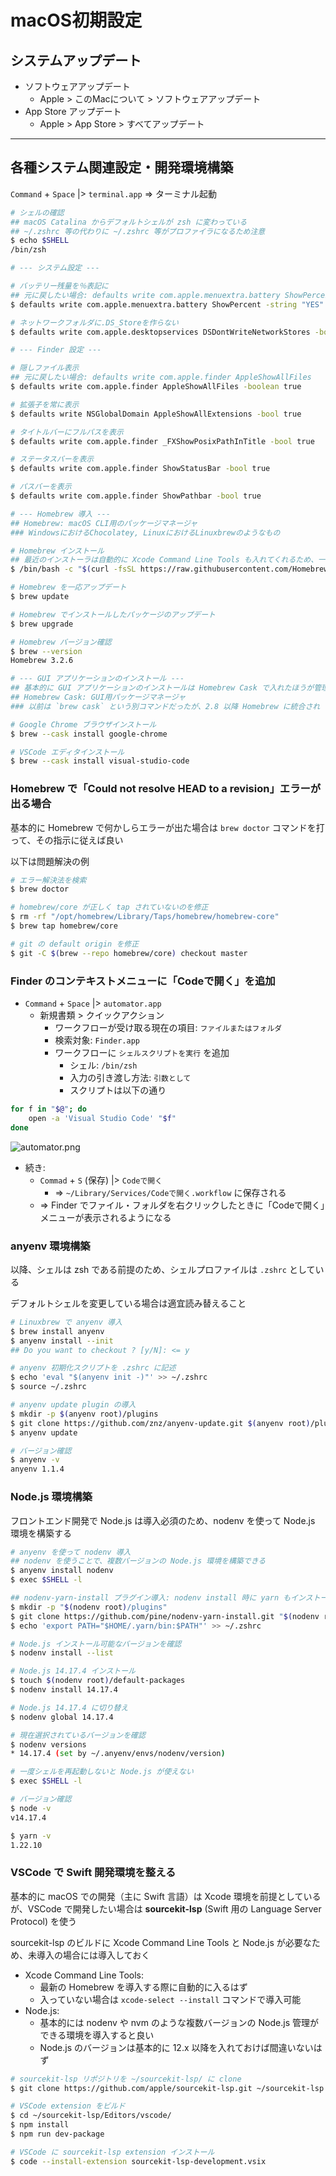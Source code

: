 # macOS初期設定

## システムアップデート

- ソフトウェアアップデート
    - Apple > このMacについて > ソフトウェアアップデート
- App Store アップデート
    - Apple > App Store > すべてアップデート

***

## 各種システム関連設定・開発環境構築

`Command` + `Space` |> `terminal.app` => ターミナル起動

```bash
# シェルの確認
## macOS Catalina からデフォルトシェルが zsh に変わっている
## ~/.zshrc 等の代わりに ~/.zshrc 等がプロファイラになるため注意
$ echo $SHELL
/bin/zsh

# --- システム設定 ---

# バッテリー残量を％表記に
## 元に戻したい場合: defaults write com.apple.menuextra.battery ShowPercent
$ defaults write com.apple.menuextra.battery ShowPercent -string "YES"

# ネットワークフォルダに.DS_Storeを作らない
$ defaults write com.apple.desktopservices DSDontWriteNetworkStores -bool true

# --- Finder 設定 ---

# 隠しファイル表示
## 元に戻したい場合: defaults write com.apple.finder AppleShowAllFiles
$ defaults write com.apple.finder AppleShowAllFiles -boolean true

# 拡張子を常に表示
$ defaults write NSGlobalDomain AppleShowAllExtensions -bool true

# タイトルバーにフルパスを表示
$ defaults write com.apple.finder _FXShowPosixPathInTitle -bool true

# ステータスバーを表示
$ defaults write com.apple.finder ShowStatusBar -bool true

# パスバーを表示
$ defaults write com.apple.finder ShowPathbar -bool true

# --- Homebrew 導入 ---
## Homebrew: macOS CLI用のパッケージマネージャ
### WindowsにおけるChocolatey, LinuxにおけるLinuxbrewのようなもの

# Homebrew インストール
## 最近のインストーラは自動的に Xcode Command Line Tools も入れてくれるため、一通りの開発環境は簡単に整う
$ /bin/bash -c "$(curl -fsSL https://raw.githubusercontent.com/Homebrew/install/master/install.sh)"

# Homebrew を一応アップデート
$ brew update

# Homebrew でインストールしたパッケージのアップデート
$ brew upgrade

# Homebrew バージョン確認
$ brew --version
Homebrew 3.2.6

# --- GUI アプリケーションのインストール ---
## 基本的に GUI アプリケーションのインストールは Homebrew Cask で入れたほうが管理が楽
## Homebrew Cask: GUI用パッケージマネージャ
### 以前は `brew cask` という別コマンドだったが、2.8 以降 Homebrew に統合され `brew --cask` というオプションとなった

# Google Chrome ブラウザインストール
$ brew --cask install google-chrome

# VSCode エディタインストール
$ brew --cask install visual-studio-code
```

### Homebrew で「Could not resolve HEAD to a revision」エラーが出る場合
基本的に Homebrew で何かしらエラーが出た場合は `brew doctor` コマンドを打って、その指示に従えば良い

以下は問題解決の例

```bash
# エラー解決法を検索
$ brew doctor

# homebrew/core が正しく tap されていないのを修正
$ rm -rf "/opt/homebrew/Library/Taps/homebrew/homebrew-core"
$ brew tap homebrew/core

# git の default origin を修正
$ git -C $(brew --repo homebrew/core) checkout master
```

### Finder のコンテキストメニューに「Codeで開く」を追加
- `Command` + `Space` |> `automator.app`
    - 新規書類 > クイックアクション
        - ワークフローが受け取る現在の項目: `ファイルまたはフォルダ`
        - 検索対象: `Finder.app`
        - ワークフローに `シェルスクリプトを実行` を追加
            - シェル: `/bin/zsh`
            - 入力の引き渡し方法: `引数として`
            - スクリプトは以下の通り

```bash
for f in "$@"; do
    open -a 'Visual Studio Code' "$f"
done
```

![automator.png](./img/automator.png)

- 続き:
    - `Commad` + `S` (保存) |> `Codeで開く`
        - => `~/Library/Services/Codeで開く.workflow` に保存される
    - => Finder でファイル・フォルダを右クリックしたときに「Codeで開く」メニューが表示されるようになる


### anyenv 環境構築
以降、シェルは zsh である前提のため、シェルプロファイルは `.zshrc` としている

デフォルトシェルを変更している場合は適宜読み替えること

```bash
# Linuxbrew で anyenv 導入
$ brew install anyenv
$ anyenv install --init
## Do you want to checkout ? [y/N]: <= y

# anyenv 初期化スクリプトを .zshrc に記述
$ echo 'eval "$(anyenv init -)"' >> ~/.zshrc
$ source ~/.zshrc

# anyenv update plugin の導入
$ mkdir -p $(anyenv root)/plugins
$ git clone https://github.com/znz/anyenv-update.git $(anyenv root)/plugins/anyenv-update
$ anyenv update

# バージョン確認
$ anyenv -v
anyenv 1.1.4
```

### Node.js 環境構築
フロントエンド開発で Node.js は導入必須のため、nodenv を使って Node.js 環境を構築する

```bash
# anyenv を使って nodenv 導入
## nodenv を使うことで、複数バージョンの Node.js 環境を構築できる
$ anyenv install nodenv
$ exec $SHELL -l

## nodenv-yarn-install プラグイン導入: nodenv install 時に yarn もインストールする
$ mkdir -p "$(nodenv root)/plugins"
$ git clone https://github.com/pine/nodenv-yarn-install.git "$(nodenv root)/plugins/nodenv-yarn-install"
$ echo 'export PATH="$HOME/.yarn/bin:$PATH"' >> ~/.zshrc

# Node.js インストール可能なバージョンを確認
$ nodenv install --list

# Node.js 14.17.4 インストール
$ touch $(nodenv root)/default-packages
$ nodenv install 14.17.4

# Node.js 14.17.4 に切り替え
$ nodenv global 14.17.4

# 現在選択されているバージョンを確認
$ nodenv versions
* 14.17.4 (set by ~/.anyenv/envs/nodenv/version)

# 一度シェルを再起動しないと Node.js が使えない
$ exec $SHELL -l

# バージョン確認
$ node -v
v14.17.4

$ yarn -v
1.22.10
```

### VSCode で Swift 開発環境を整える
基本的に macOS での開発（主に Swift 言語）は Xcode 環境を前提としているが、VSCode で開発したい場合は **sourcekit-lsp** (Swift 用の Language Server Protocol) を使う

sourcekit-lsp のビルドに Xcode Command Line Tools と Node.js が必要なため、未導入の場合には導入しておく

- Xcode Command Line Tools:
    - 最新の Homebrew を導入する際に自動的に入るはず
    - 入っていない場合は `xcode-select --install` コマンドで導入可能
- Node.js:
    - 基本的には nodenv や nvm のような複数バージョンの Node.js 管理ができる環境を導入すると良い
    - Node.js のバージョンは基本的に 12.x 以降を入れておけば間違いないはず

```bash
# sourcekit-lsp リポジトリを ~/sourcekit-lsp/ に clone
$ git clone https://github.com/apple/sourcekit-lsp.git ~/sourcekit-lsp

# VSCode extension をビルド
$ cd ~/sourcekit-lsp/Editors/vscode/
$ npm install
$ npm run dev-package

# VSCode に sourcekit-lsp extension インストール
$ code --install-extension sourcekit-lsp-development.vsix
```
